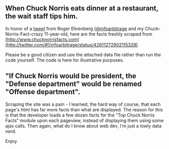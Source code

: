 When Chuck Norris eats dinner at a restaurant, the wait staff tips him.
-----------------------------------------------------------------------

In honor of a [tweet](http://twitter.com/#!/infoarbitrage/status/42611272902115328) from Roger Ehrenberg ([@infoarbitrage]([.markdown](http://daringfireball.net/projects/markdown/)) 
and my Chuck-Norris-Fact-crazy 11-year-old, here are the facts freshly scraped from [http://www.chucknorrisfacts.com](http://twitter.com/#!/infoarbitrage/status/42611272902115328)

Please be a good citizen and use the attached data file rather than run the code yourself. The code is here for illustrative purposes.

"If Chuck Norris would be president, the "Defense department" would be renamed "Offense department".
----------------------------------------------------------------------------------------------------

Scraping the site was a pain - I learned, the hard way of course, that each page's html has far more facts than what are displayed.
The reason for this is that the developer loads a few dozen facts for the "Top Chuck Norris Facts" module upon each pageview, instead
of displaying them using some ajax calls. Then again, what do I know about web dev, I'm just a lowly data nerd.

Enjoy.
